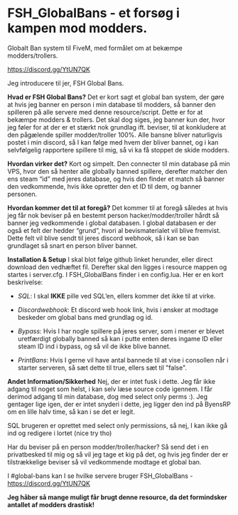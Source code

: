 # FSH_GlobalBans - et forsøg i kampen mod modders.
Globalt Ban system til FiveM, med formålet om at bekæmpe modders/trollers.

https://discord.gg/YtUN7QK

Jeg introducere til jer, FSH Global Bans. 

**Hvad er FSH Global Bans?** 
Det er kort sagt et global ban system, der gøre at hvis jeg banner en person i min database til modders, så banner den spilleren på alle servere med denne resource/script. Dette er for at bekæmpe modders & trollers. Det skal dog siges, jeg banner kun der, hvor jeg føler for at der er et stærkt nok grundlag ift. beviser, til at konkludere at den pågælende spiller modder/troller 100%. Alle bansne bliver naturligvis postet i min discord, så I kan følge med hvem der bliver bannet, og i kan selvfølgelig rapportere spillere til mig, så vi ka få stoppet de skide modders.

**Hvordan virker det?**
Kort og simpelt. Den connecter til min database på min VPS, hvor den så henter alle globally banned spillere, derefter matcher den ens steam “id” med jeres database, og hvis den finder et match så banner den vedkommende, hvis ikke opretter den et ID til dem, og banner personen.

**Hvordan kommer det til at foregå?**
Det kommer til at foregå således at hvis jeg får nok beviser på en bestemt person hacker/modder/troller hårdt så banner jeg vedkommende i global databasen. I global databasen er der også et felt der hedder “grund”, hvori al bevismaterialet vil blive fremvist. Dette felt vil blive sendt til jeres discord webhook, så i kan se ban grundlaget så snart en person bliver bannet. 

**Installation & Setup**
I skal blot følge github linket herunder, eller direct download den vedhæftet fil. Derefter skal den ligges i resource mappen og startes i server.cfg. I FSH_GlobalBans finder i en config.lua. Her er en kort beskrivelse:
- _SQL_: I skal **IKKE** pille ved SQL’en, ellers kommer det ikke til at virke.

- _Discordwebhook_: Et discord web hook link, hvis i ønsker at modtage beskeder om global bans med grundlag og id.

- _Bypass_: Hvis I har nogle spillere på jeres server, som i mener er blevet uretfærdigt globally banned så kan i putte enten deres ingame ID eller steam ID ind i bypass, og så vil de ikke blive bannet.

- _PrintBans_: Hvis I gerne vil have antal bannede til at vise i consollen når i starter serveren, så sæt dette til true, ellers sæt til "false".


**Andet Information/Sikkerhed**
Nej, der er intet fusk i dette. Jeg får ikke adgang til noget som helst, i kan selv læse source code igennem. I får derimod adgang til min database, dog med select only perms :). Jeg gentager lige igen, der er intet snyderi i dette, jeg ligger den ind på ByensRP om en lille halv time, så kan i se det er legit.

SQL brugeren er oprettet med select only permissions, så nej, I kan ikke gå ind og redigere i lortet (nice try tho)

Har du beviser på en person modder/troller/hacker? Så send det i en privatbesked til mig og så vil jeg tage et kig på det, og hvis jeg finder der er tilstrækkelige beviser så vil vedkommende modtage et global ban.

I #global-bans kan I se hvilke servere bruger FSH_GlobalBans - https://discord.gg/YtUN7QK

**Jeg håber så mange muligt får brugt denne resource, da det formindsker antallet af modders drastisk!**
